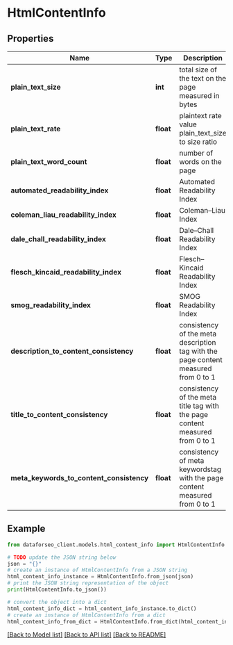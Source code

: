 # HtmlContentInfo


## Properties

Name | Type | Description | Notes
------------ | ------------- | ------------- | -------------
**plain_text_size** | **int** | total size of the text on the page measured in bytes | [optional] 
**plain_text_rate** | **float** | plaintext rate value plain_text_size to size ratio | [optional] 
**plain_text_word_count** | **float** | number of words on the page | [optional] 
**automated_readability_index** | **float** | Automated Readability Index | [optional] 
**coleman_liau_readability_index** | **float** | Coleman–Liau Index | [optional] 
**dale_chall_readability_index** | **float** | Dale–Chall Readability Index | [optional] 
**flesch_kincaid_readability_index** | **float** | Flesch–Kincaid Readability Index | [optional] 
**smog_readability_index** | **float** | SMOG Readability Index | [optional] 
**description_to_content_consistency** | **float** | consistency of the meta description tag with the page content measured from 0 to 1 | [optional] 
**title_to_content_consistency** | **float** | consistency of the meta title tag with the page content measured from 0 to 1 | [optional] 
**meta_keywords_to_content_consistency** | **float** | consistency of meta keywordstag with the page content measured from 0 to 1 | [optional] 

## Example

```python
from dataforseo_client.models.html_content_info import HtmlContentInfo

# TODO update the JSON string below
json = "{}"
# create an instance of HtmlContentInfo from a JSON string
html_content_info_instance = HtmlContentInfo.from_json(json)
# print the JSON string representation of the object
print(HtmlContentInfo.to_json())

# convert the object into a dict
html_content_info_dict = html_content_info_instance.to_dict()
# create an instance of HtmlContentInfo from a dict
html_content_info_from_dict = HtmlContentInfo.from_dict(html_content_info_dict)
```
[[Back to Model list]](../README.md#documentation-for-models) [[Back to API list]](../README.md#documentation-for-api-endpoints) [[Back to README]](../README.md)


